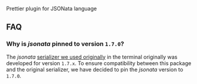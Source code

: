 Prettier plugin for JSONata language

## FAQ

### Why is _jsonata_ pinned to version `1.7.0`?

The _jsonata_ [serializer we used originally](https://github.com/Stedi/jsonata-ui-core) in the terminal originally was developed for version `1.7.x`.
To ensure compatibility between this package and the original serializer, we have decided to pin the _jsonata_ version to `1.7.0`.
